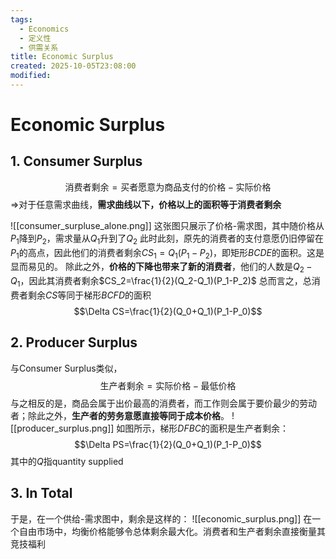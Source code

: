 ```yaml
---
tags:
  - Economics
  - 定义性
  - 供需关系
title: Economic Surplus
created: 2025-10-05T23:08:00
modified:
---
```

# Economic Surplus
## 1. Consumer Surplus
$$\text{消费者剩余}=\text{买者愿意为商品支付的价格}-\text{实际价格}$$$\Rightarrow$对于任意需求曲线，**需求曲线以下，价格以上的面积等于消费者剩余**

![[consumer_surpluse_alone.png]]
这张图只展示了价格-需求图，其中随价格从$P_1$降到$P_2$，需求量从$Q_1$升到了$Q_2$
此时此刻，原先的消费者的支付意愿仍旧停留在$P_1$的高点，因此他们的消费者剩余$CS_1=Q_1(P_1-P_2)$，即矩形$BCDE$的面积。这是显而易见的。
除此之外，**价格的下降也带来了新的消费者**，他们的人数是$Q_2-Q_1$，因此其消费者剩余$CS_2=\frac{1}{2}(Q_2-Q_1)(P_1-P_2)$
总而言之，总消费者剩余$CS$等同于梯形$BCFD$的面积
$$\Delta CS=\frac{1}{2}(Q_0+Q_1)(P_1-P_0)$$

## 2. Producer Surplus
与Consumer Surplus类似，
$$\text{生产者剩余}=\text{实际价格}-\text{最低价格}$$
与之相反的是，商品会属于出价最高的消费者，而工作则会属于要价最少的劳动者；除此之外，**生产者的劳务意愿直接等同于成本价格**。
![[producer_surplus.png]]
如图所示，梯形$DFBC$的面积是生产者剩余：
$$\Delta PS=\frac{1}{2}(Q_0+Q_1)(P_1-P_0)$$
其中的$Q$指quantity supplied

## 3. In Total
于是，在一个供给-需求图中，剩余是这样的：
![[economic_surplus.png]]
在一个自由市场中，均衡价格能够令总体剩余最大化。消费者和生产者剩余直接衡量其竞技福利